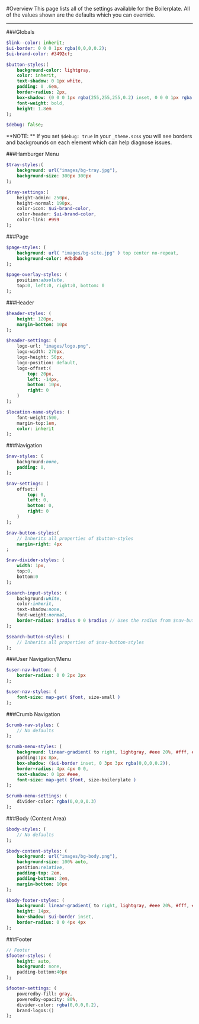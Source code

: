 #Overview
This page lists all of the settings available for the Boilerplate. All of the values shown are the defaults which you can override.

***

###Globals

```sass
$link--color: inherit;
$ui-border: 0 0 0 1px rgba(0,0,0,0.2);
$ui-brand-color: #3492cf;

$button-styles:(
    background-color: lightgray,
    color: inherit,
    text-shadow: 0 1px white,
    padding: 0 .6em,
    border-radius: 2px,
    box-shadow: (0 0 0 1px rgba(255,255,255,0.2) inset, 0 0 0 1px rgba(0,0,0,0.1)),
    font-weight: bold,
    height: 1.8em
);

$debug: false;
```

**NOTE: ** If you set `$debug: true` in your `_theme.scss` you will see borders and backgrounds on each element which can help diagnose issues.

###Hamburger Menu

```sass
$tray-styles:(
    background: url("images/bg-tray.jpg"),
    background-size: 300px 300px
);

$tray-settings:(
    height-admin: 250px,
    height-normal: 190px,
    color-icon: $ui-brand-color,
    color-header: $ui-brand-color,
    color-link: #999
);
```

###Page

```sass
$page-styles: (
    background: url( "images/bg-site.jpg" ) top center no-repeat,
    background-color: #dbdbdb
);

$page-overlay-styles: (
    position:absolute,
    top:0, left:0, right:0, bottom: 0
);
```

###Header

```sass
$header-styles: (
    height: 120px,
    margin-bottom: 10px
);

$header-settings: (
    logo-url: "images/logo.png",
    logo-width: 270px,
    logo-height: 50px,
    logo-position: default,
    logo-offset:(
        top: 20px,
        left: -14px,
        bottom: 10px,
        right: 0
    )
);

$location-name-styles: (
    font-weight:500,
    margin-top:1em,
    color: inherit
);
```

###Navigation

```sass
$nav-styles: (
    background:none,
    padding: 0,
);

$nav-settings: (
    offset:(
        top: 0,
        left: 0,
        bottom: 0,
        right: 0
    )
);

$nav-button-styles:(
    // Inherits all properties of $button-styles
    margin-right: 4px
;

$nav-divider-styles: (
    width: 1px,
    top:0,
    bottom:0
);

$search-input-styles: (
    background:white,
    color:inherit,
    text-shadow:none,
    font-weight:normal,
    border-radius: $radius 0 0 $radius // Uses the radius from $nav-button-styles by default
);

$search-button-styles: (
    // Inherits all properties of $nav-button-styles
);

```

###User Navigation/Menu

```sass
$user-nav-button: (
    border-radius: 0 0 2px 2px
);

$user-nav-styles: (
    font-size: map-get( $font, size-small )
);
```

###Crumb Navigation

```sass
$crumb-nav-styles: (
    // No defaults
);

$crumb-menu-styles: (
    background: linear-gradient( to right, lightgray, #eee 20%, #fff, #eee 80%, lightgray ),
    padding:1px 8px,
    box-shadow: ($ui-border inset, 0 3px 3px rgba(0,0,0,0.2)),
    border-radius: 4px 4px 0 0,
    text-shadow: 0 1px #eee,
    font-size: map-get( $font, size-boilerplate )
);

$crumb-menu-settings: (
    divider-color: rgba(0,0,0,0.3)
);

```

###Body (Content Area)

```sass
$body-styles: (
    // No defaults
); 

$body-content-styles: (
    background: url("images/bg-body.png"),
    background-size: 100% auto,
    position:relative,
    padding-top: 2em,
    padding-bottom: 2em,
    margin-bottom: 10px
);

$body-footer-styles: (
    background: linear-gradient( to right, lightgray, #eee 20%, #fff, #eee 80%, lightgray ),
    height: 14px,
    box-shadow: $ui-border inset,
    border-radius: 0 0 4px 4px
);
```

###Footer

```sass
// Footer
$footer-styles: (
    height: auto,
    background: none,
    padding-bottom:40px
);

$footer-settings: (
    poweredby-fill: gray,
    poweredby-opacity: 80%,
    divider-color: rgba(0,0,0,0.2),
    brand-logos:()
);
```
